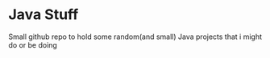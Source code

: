 # Java Stuff
Small github repo to hold some random(and small) Java projects that i might do or be doing
